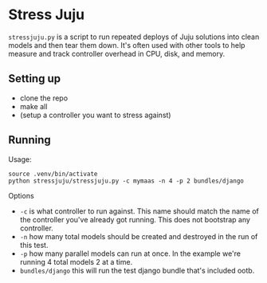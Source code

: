 Stress Juju
===========

`stressjuju.py` is a script to run repeated deploys of Juju solutions into clean
models and then tear them down. It's often used with other tools to help
measure and track controller overhead in CPU, disk, and memory.

Setting up
----------

- clone the repo
- make all
- (setup a controller you want to stress against)


Running
-------

Usage:

    source .venv/bin/activate
    python stressjuju/stressjuju.py -c mymaas -n 4 -p 2 bundles/django


Options

- `-c` is what controller to run against. This name should match the name of the
controller you've already got running. This does not bootstrap any controller.
- `-n` how many total models should be created and destroyed in the run of this
test.
- `-p` how many parallel models can run at once. In the example we're running 4
total models 2 at a time.
- `bundles/django` this will run the test django bundle that's included ootb.



